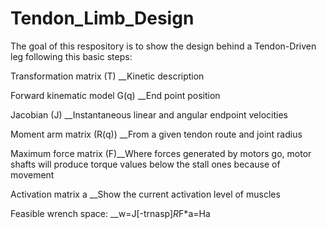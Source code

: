# Tendon_Limb_Design

The goal of this respository is to show the design behind a Tendon-Driven leg following this basic steps: 

Transformation matrix (T) __Kinetic description

Forward kinematic model G(q) __End point position

Jacobian (J) __Instantaneous linear and angular endpoint velocities

Moment arm matrix (R(q)) __From a given tendon route and joint radius

Maximum force matrix (F)__Where forces generated by motors go, motor shafts will produce torque values below the stall ones because of movement

Activation matrix a __Show the current activation level of muscles

Feasible wrench space: __w=J[-trnasp]*R*F*a=Ha





